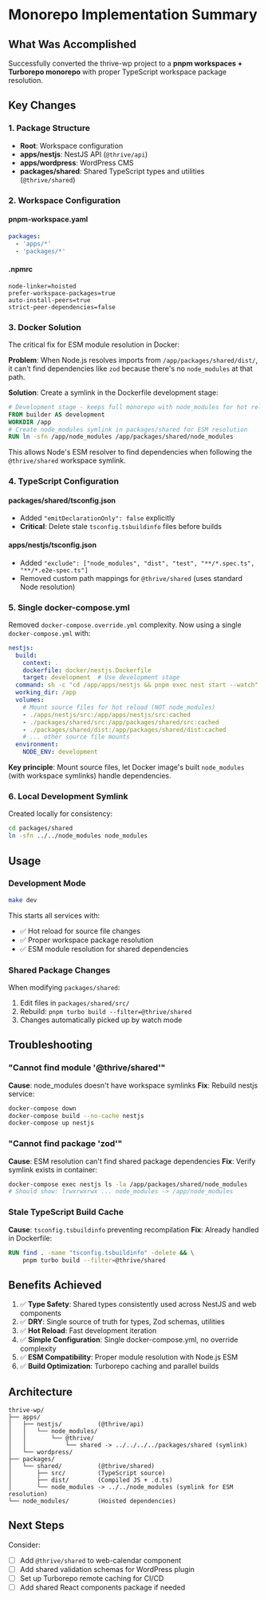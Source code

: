# Monorepo Implementation Summary

## What Was Accomplished

Successfully converted the thrive-wp project to a **pnpm workspaces + Turborepo monorepo** with proper TypeScript workspace package resolution.

## Key Changes

### 1. Package Structure
- **Root**: Workspace configuration
- **apps/nestjs**: NestJS API (`@thrive/api`)
- **apps/wordpress**: WordPress CMS
- **packages/shared**: Shared TypeScript types and utilities (`@thrive/shared`)

### 2. Workspace Configuration

#### pnpm-workspace.yaml
```yaml
packages:
  - 'apps/*'
  - 'packages/*'
```

#### .npmrc
```properties
node-linker=hoisted
prefer-workspace-packages=true
auto-install-peers=true
strict-peer-dependencies=false
```

### 3. Docker Solution

The critical fix for ESM module resolution in Docker:

**Problem**: When Node.js resolves imports from `/app/packages/shared/dist/`, it can't find dependencies like `zod` because there's no `node_modules` at that path.

**Solution**: Create a symlink in the Dockerfile development stage:
```dockerfile
# Development stage - keeps full monorepo with node_modules for hot reload
FROM builder AS development
WORKDIR /app
# Create node_modules symlink in packages/shared for ESM resolution
RUN ln -sfn /app/node_modules /app/packages/shared/node_modules
```

This allows Node's ESM resolver to find dependencies when following the `@thrive/shared` workspace symlink.

### 4. TypeScript Configuration

#### packages/shared/tsconfig.json
- Added `"emitDeclarationOnly": false` explicitly
- **Critical**: Delete stale `tsconfig.tsbuildinfo` files before builds

#### apps/nestjs/tsconfig.json
- Added `"exclude": ["node_modules", "dist", "test", "**/*.spec.ts", "**/*.e2e-spec.ts"]`
- Removed custom path mappings for `@thrive/shared` (uses standard Node resolution)

### 5. Single docker-compose.yml

Removed `docker-compose.override.yml` complexity. Now using a single `docker-compose.yml` with:

```yaml
nestjs:
  build:
    context: .
    dockerfile: docker/nestjs.Dockerfile
    target: development  # Use development stage
  command: sh -c "cd /app/apps/nestjs && pnpm exec nest start --watch"
  working_dir: /app
  volumes:
    # Mount source files for hot reload (NOT node_modules)
    - ./apps/nestjs/src:/app/apps/nestjs/src:cached
    - ./packages/shared/src:/app/packages/shared/src:cached
    - ./packages/shared/dist:/app/packages/shared/dist:cached
    # ... other source file mounts
  environment:
    NODE_ENV: development
```

**Key principle**: Mount source files, let Docker image's built `node_modules` (with workspace symlinks) handle dependencies.

### 6. Local Development Symlink

Created locally for consistency:
```bash
cd packages/shared
ln -sfn ../../node_modules node_modules
```

## Usage

### Development Mode
```bash
make dev
```

This starts all services with:
- ✅ Hot reload for source file changes
- ✅ Proper workspace package resolution
- ✅ ESM module resolution for shared dependencies

### Shared Package Changes
When modifying `packages/shared`:
1. Edit files in `packages/shared/src/`
2. Rebuild: `pnpm turbo build --filter=@thrive/shared`
3. Changes automatically picked up by watch mode

## Troubleshooting

### "Cannot find module '@thrive/shared'"
**Cause**: node_modules doesn't have workspace symlinks
**Fix**: Rebuild nestjs service:
```bash
docker-compose down
docker-compose build --no-cache nestjs
docker-compose up nestjs
```

### "Cannot find package 'zod'"
**Cause**: ESM resolution can't find shared package dependencies
**Fix**: Verify symlink exists in container:
```bash
docker-compose exec nestjs ls -la /app/packages/shared/node_modules
# Should show: lrwxrwxrwx ... node_modules -> /app/node_modules
```

### Stale TypeScript Build Cache
**Cause**: `tsconfig.tsbuildinfo` preventing recompilation
**Fix**: Already handled in Dockerfile:
```dockerfile
RUN find . -name "tsconfig.tsbuildinfo" -delete && \
    pnpm turbo build --filter=@thrive/shared
```

## Benefits Achieved

1. ✅ **Type Safety**: Shared types consistently used across NestJS and web components
2. ✅ **DRY**: Single source of truth for types, Zod schemas, utilities
3. ✅ **Hot Reload**: Fast development iteration
4. ✅ **Simple Configuration**: Single docker-compose.yml, no override complexity
5. ✅ **ESM Compatibility**: Proper module resolution with Node.js ESM
6. ✅ **Build Optimization**: Turborepo caching and parallel builds

## Architecture

```
thrive-wp/
├── apps/
│   ├── nestjs/          (@thrive/api)
│   │   └── node_modules/
│   │       └── @thrive/
│   │           └── shared -> ../../../../packages/shared (symlink)
│   └── wordpress/
├── packages/
│   └── shared/          (@thrive/shared)
│       ├── src/         (TypeScript source)
│       ├── dist/        (Compiled JS + .d.ts)
│       └── node_modules -> ../../node_modules (symlink for ESM resolution)
└── node_modules/        (Hoisted dependencies)
```

## Next Steps

Consider:
- [ ] Add `@thrive/shared` to web-calendar component
- [ ] Add shared validation schemas for WordPress plugin
- [ ] Set up Turborepo remote caching for CI/CD
- [ ] Add shared React components package if needed
